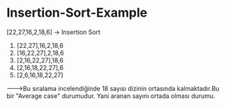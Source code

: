# Insertion-Sort-Example
[22,27,16,2,18,6] -> Insertion Sort
1) [22,27],16,2,18,6
2) [16,22,27],2,18,6
3) [2,16,22,27],18,6
4) [2,16,18,22,27],6
5) [2,6,16,18,22,27]

--->Bu sıralama incelendiğinde 18 sayısı dizinin ortasında kalmaktadır.Bu bir "Average case" durumudur. Yani aranan sayını ortada olması durumu.
